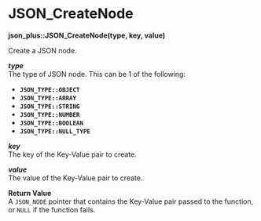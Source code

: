 # JSON_CreateNode

**json_plus::JSON_CreateNode(type, key, value)**

Create a JSON node.

***type***  
The type of JSON node. This can be 1 of the following:
- **`JSON_TYPE::OBJECT`**
- **`JSON_TYPE::ARRAY`**
- **`JSON_TYPE::STRING`**
- **`JSON_TYPE::NUMBER`**
- **`JSON_TYPE::BOOLEAN`**
- **`JSON_TYPE::NULL_TYPE`**

***key***  
The key of the Key-Value pair to create.

***value***  
The value of the Key-Value pair to create.

**Return Value**  
A `JSON_NODE` pointer that contains the Key-Value pair passed to the function, or `NULL` if the function fails.

